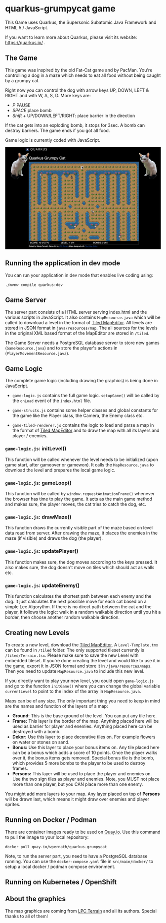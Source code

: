 # quarkus-grumpycat game

This Game uses Quarkus, the Supersonic Subatomic Java Framework and HTML 5 / JavaScript.

If you want to learn more about Quarkus, please visit its website: https://quarkus.io/ .

## The Game

This game was inspired by the old Fat-Cat game and by PacMan. You're controlling a dog in a maze which needs to eat all food without being caught by a grumpy cat. 

Right now you can control the dog with arrow keys UP, DOWN, LEFT & RIGHT and with W, A, S, D. More keys are:

- *P* PAUSE
- *SPACE* place bomb
- *Shift* + UP/DOWN/LEFT/RIGHT: place barrier in the direction

If the cat gets into an exploding bomb, it stops for 3sec. A bomb can destroy barriers. The game ends if you got all food.
  

Game logic is currently coded with JavaScript. 

![the game](docs/the-game.png)

## Running the application in dev mode

You can run your application in dev mode that enables live coding using:
```shell script
./mvnw compile quarkus:dev
```

## Game Server
The server part consists of a HTML server serving index.html and the various scripts in JavaScript. It also contains `MapResource.java` which will be called to download a level in the format of [Tiled MapEditor](https://mapeditor.org). All levels are stored in JSON format in `java/resources/map`. The all sources for the levels in the original XML based format of the MapEditor are stored in `/tiled`. 

The Game Server needs a PostgreSQL database server to store new games (`GameResource.java`) and to store the player's actions in (`PlayerMovementResource.java`). 



## Game Logic
The complete game logic (including drawing the graphics) is being done in JavaScript. 

- `game-logic.js` contains the full game logic. `setupGame()` will be called by the `onLoad` event of the `index.html` file.

- `game-structs.js` contains some helper classes and global constants for the game like the Player class, the Camera, the Enemy class etc. 

- `game-tiled-renderer.js` contains the logic to load and parse a map in the format of [Tiled MapEditor](https://mapeditor.org) and to draw the map with all its layers and player / enemies.

### `game-logic.js`: initLevel()
This function will be called whenever the level needs to be initialized (upon game start, after gameover or gamewon). It calls the `MapResource.java` to download the level and prepares the local game logic. 

### `game-logic.js`: gameLoop()
This function will be called by `window.requestAnimationFrame()` whenever the browser has time to play the game. It acts as the main game method and makes sure, the player moves, the cat tries to catch the dog, etc.

### `game-logic.js`: drawMaze() 
This function draws the currently visible part of the maze based on level data read from server. After drawing the maze, it places the enemies in the maze (if visible) and draws the dog (the player).


### `game-logic.js`: updatePlayer()
This function makes sure, the dog moves according to the keys pressed. It also makes sure, the dog doesn't move on tiles which should act as walls etc. 

### `game-logic.js`: updateEnemy() 
This function calculates the shortest path between each enemy and the dog. It just calculates the next possible move for each cat based on a simple Lee Algorythm. If there is no direct path between the cat and the player, it follows the logic: walk in a random walkable direction until you hit a border, then choose another random walkable direction. 


## Creating new Levels
To create a new level, download the [Tiled MapEditor](https://mapeditor.org). A `Level-Template.tmx` can be found in `/tiled` folder. The only supported tileset currently is `/tiled/Terrain.tsx`. Please make sure to save the new Level with embedded tileset. If you're done creating the level and would like to use it in the game, export it in JSON format and store it in `/java/resources/maps`. Then you need to update `MapResource.java` to include this new level. 

If you directly want to play your new level, you could open `game-logic.js` and go to the function `initGame()` where you can change the global variable `currentLevel` to point to the index of the array in `MapResource.java`. 

Maps can be of any size. The only important thing you need to keep in mind are the names and function of the layers of a map:

- **Ground:** This is the base ground of the level. You can put any tile here.  
- **Frame:** This layer is the border of the map. Anything placed here will be used as barrier for player and enemies. Anything placed here can be destroyed with a bomb. 
- **Dekor:** Use this layer to place decorative tiles on. For example flowers on water or stones on sand. 
- **Bonus:** Use this layer to place your bonus items on. Any tile placed here can be a bonus which adds a score of 10 points. Once the player walks over it, the bonus items gets removed. Special bonus tile is the bomb, which provides 5 more bombs to the player to be used to destroy frames.
- **Persons:** This layer will be used to place the player and enemies on. Use the two sign tiles as player and enemies. Note, you MUST not place more than one player, but you CAN place more than one enemy.

You might add more layers to your map. Any layer placed on top of **Persons** will be drawn last, which means it might draw over enemies and player sprites.

## Running on Docker / Podman
There are container images ready to be used on [Quay.io](https://quay.io/wpernath/quarkus-grumpycat). Use this command to pull the image to your local repository:

```shell
docker pull quay.io/wpernath/quarkus-grumpycat
```

Note, to run the server part, you need to have a PostgreSQL database running. You can use the `docker-compose.yaml` file in `src/main/docker/` to setup a local docker / podman compose environment.


## Running on Kubernetes / OpenShift


## About the graphics
The map graphics are coming from [LPC Terrain](https://opengameart.org/content/tiled-terrains) and all its authors. Special thanks to all of them!
                    